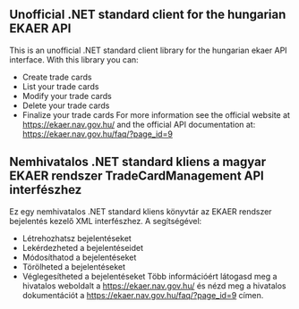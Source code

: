 ## Unofficial .NET standard client for the hungarian EKAER API
This is an unofficial .NET standard client library for the hungarian ekaer API interface. With this library you can:
* Create trade cards
* List your trade cards
* Modify your trade cards
* Delete your trade cards
* Finalize your trade cards
For more information see the official website at https://ekaer.nav.gov.hu/ and the official API documentation at: https://ekaer.nav.gov.hu/faq/?page_id=9

## Nemhivatalos .NET standard kliens a magyar EKAER rendszer TradeCardManagement API interfészhez
Ez egy nemhivatalos .NET standard kliens könyvtár az EKAER rendszer bejelentés kezelő XML interfészhez.
A segítségével:
* Létrehozhatsz bejelentéseket
* Lekérdezheted a bejelentéseidet
* Módosíthatod a bejelentéseket
* Törölheted a bejelentéseket
* Véglegesítheted a bejelentéseket
Több információért látogasd meg a hivatalos weboldalt a https://ekaer.nav.gov.hu/ és nézd meg a hivatalos dokumentációt a https://ekaer.nav.gov.hu/faq/?page_id=9 címen.

